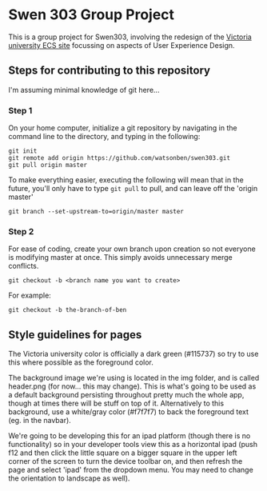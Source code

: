 # Swen 303 Group Project
This is a group project for Swen303, involving the redesign of the [Victoria university ECS site](https://ecs.victoria.ac.nz/Main/WebHome "Ew") focussing on aspects of User Experience Design.

## Steps for contributing to this repository
I'm assuming minimal knowledge of git here...
### Step 1
On your home computer, initialize a git repository by navigating in the command line to the directory, and typing in the following:
```
git init
git remote add origin https://github.com/watsonben/swen303.git
git pull origin master
```
To make everything easier, executing the following will mean that in the future, you'll only have to type `git pull` to pull, and can leave off the 'origin master'
```
git branch --set-upstream-to=origin/master master
```
### Step 2
For ease of coding, create your own branch upon creation so not everyone is modifying master at once. This simply avoids unnecessary merge conflicts.
```
git checkout -b <branch name you want to create>
```
For example:
```
git checkout -b the-branch-of-ben
```

## Style guidelines for pages
The Victoria university color is officially a dark green (#115737) so try to use this where possible as the foreground color.

The background image we're using is located in the img folder, and is called header.png (for now... this may change). This is what's going to be used as a default background persisting throughout pretty much the whole app, though at times there will be stuff on top of it. Alternatively to this background, use a white/gray color (#f7f7f7) to back the foreground text (eg. in the navbar).

We're going to be developing this for an ipad platform (though there is no functionality) so in your developer tools view this as a horizontal ipad (push f12 and then click the little square on a bigger square in the upper left corner of the screen to turn the device toolbar on, and then refresh the page and select 'ipad' from the dropdown menu. You may need to change the orientation to landscape as well).
